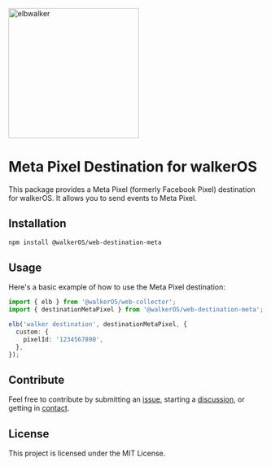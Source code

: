 <p align="left">
  <a href="https://elbwalker.com">
    <img title="elbwalker" src='https://www.elbwalker.com/img/elbwalker_logo.png' width="256px"/>
  </a>
</p>

# Meta Pixel Destination for walkerOS

This package provides a Meta Pixel (formerly Facebook Pixel) destination for
walkerOS. It allows you to send events to Meta Pixel.

## Installation

```sh
npm install @walkerOS/web-destination-meta
```

## Usage

Here's a basic example of how to use the Meta Pixel destination:

```typescript
import { elb } from '@walkerOS/web-collector';
import { destinationMetaPixel } from '@walkerOS/web-destination-meta';

elb('walker destination', destinationMetaPixel, {
  custom: {
    pixelId: '1234567890',
  },
});
```

## Contribute

Feel free to contribute by submitting an
[issue](https://github.com/elbwalker/walkerOS/issues), starting a
[discussion](https://github.com/elbwalker/walkerOS/discussions), or getting in
[contact](https://calendly.com/elb-alexander/30min).

## License

This project is licensed under the MIT License.
